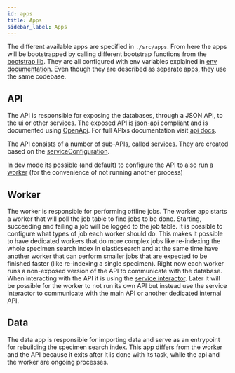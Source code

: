```yaml
---
id: apps
title: Apps
sidebar_label: Apps
---
```


The different available apps are specified in `./src/apps`. From here the apps
will be bootstrapped by calling different bootstrap functions from the
[bootstrap lib](#bootstrap). They are all configured with env variables
explained in [env documentation](../configuration/env.md). Even though they are
described as separate apps, they use the same codebase.

## API

The API is responsible for exposing the databases, through a JSON API, to the ui
or other services. The exposed API is [json-api](https://jsonapi.org/) compliant
and is documented using [OpenApi](https://swagger.io/docs/specification/about/).
For full APIxs documentation visit [api docs](/api/docs).

The API consists of a number of sub-APIs, called [services](#services). They are
created based on the [serviceConfiguration](#serviceConfiguration).

In dev mode its possible (and default) to configure the API to also run a
[worker](#worker) (for the convenience of not running another process)

## Worker

The worker is responsible for performing offline jobs. The worker app starts a
worker that will poll the job table to find jobs to be done. Starting,
succeeding and failing a job will be logged to the job table. It is possible to
configure what types of job each worker should do. This makes it possible to
have dedicated workers that do more complex jobs like re-indexing the whole
specimen search index in elasticsearch and at the same time have another worker
that can perform smaller jobs that are expected to be finished faster (like
re-indexing a single specimen). Right now each worker runs a non-exposed version
of the API to communicate with the database. When interacting with the API it is
using the [service interactor](#service-interator). Later it will be possible
for the worker to not run its own API but instead use the service interactor to
communicate with the main API or another dedicated internal API.

## Data

The data app is responsible for importing data and serve as an entrypoint for
rebuilding the specimen search index. This app differs from the worker and the
API because it exits after it is done with its task, while the api and the
worker are ongoing processes.
